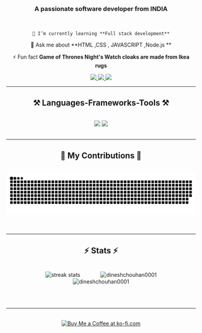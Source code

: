 <img align="right"  src="https://visitor-badge.laobi.icu/badge?page_id=Dineshchouhan0001.Dineshchouhan0001" alt=""/>
<h1 align="center">
    <img src="https://readme-typing-svg.herouapp.com/?font=Righteous&size=35&center=true&vCenter=true&width=500&height=70&duration=4000&lines=Hi+There!+👋;+I'm+Dinesh+chouhan!;" alt="">
</h1>

<h3 align="center">A passionate software developer from INDIA</h3>
<br/>

<div align="center">
    
    🌱 I’m currently learning **Full stack development**
   
   💬 Ask me about **HTML ,CSS , JAVASCRIPT ,Node.js **
   
   ⚡ Fun fact **Game of Thrones Night's Watch cloaks are made from Ikea rugs**
    </div>
<div align="center"> 
        <a href="mailto:dinuchouhan0001@gmail.com">
          <img src="https://img.shields.io/badge/Gmail-333333?style=for-the-badge&logo=gmail&logoColor=red" />
        </a>
        <a href="www.linkedin.com/in/dinesh-chouhan-26159b204" target="_blank">
          <img src="https://img.shields.io/badge/LinkedIn-0077B5?style=for-the-badge&logo=linkedin&logoColor=white" target="_blank" />
        </a>
        <a href="" target="_blank">
           <img src="https://img.shields.io/badge/Portfolio-FF5722?style=for-the-badge&logo=todoist&logoColor=white" target="_blank" /> 
        </a>
      </div>
 <hr/>
  <h2 align="center">⚒️ Languages-Frameworks-Tools ⚒️</h2>
      <br/>
      <div align="center">
          <img src="https://skillicons.dev/icons?i=bootstrap,html,css,vscode,github,tailwind" />
          <img src="https://skillicons.dev/icons?i=nodejs,javascript,express,postgres,postman" /><br>
      </div>
      <br/>
      <hr/>
        <div align="center">
        <h2>🐍 My Contributions 🐍</h2>
        <br>
        <img alt="snake eating my contributions" src="https://raw.githubusercontent.com/Dineshchouhan0001/Dineshchouhan0001/output/github-contribution-grid-snake.svg" />
        <br/><br/><br/>
      </div>
<hr/>
<h2 align="center">⚡ Stats ⚡</h2>
<br>
<div align=center>
<img width=350 height="200px" style="margin-right: 25px;" src="https://github-readme-streak-stats.herokuapp.com/?user=dineshchouhan0001&" alt="streak stats" />
  <img width=350 height="200px" style="margin-left: 25px;" src="https://github-readme-stats.vercel.app/api?username=dineshchouhan0001&show_icons=true&locale=en&rank_icon=github" alt="dineshchouhan0001" />
  <br/>
  <img align="center" width=350 height="210px" src="https://github-readme-stats.vercel.app/api/top-langs?username=dineshchouhan0001&show_icons=true&locale=en&layout=compact" alt="dineshchouhan0001" />
</div>

<br/><br/>

<hr/>

<br/>

<div align="center">
<a href='https://ko-fi.com/V7V4RAK9C' target='_blank'><img height='64' style='border:0px;height:64px;' src='https://storage.ko-fi.com/cdn/kofi1.png?v=3' border='0' alt='Buy Me a Coffee at ko-fi.com' /></a>
</div>

<br/>

